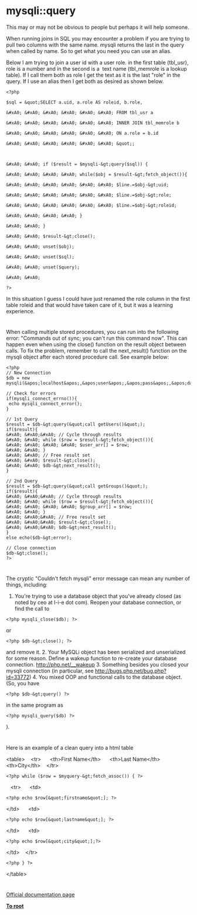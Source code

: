 # mysqli::query





This may or may not be obvious to people but perhaps it will help someone.



When running joins in SQL you may encounter a problem if you are trying to pull two columns with the same name. mysqli returns the last in the query when called by name. So to get what you need you can use an alias.



Below I am trying to join a user id with a user role. in the first table (tbl_usr), role is a number and in the second is a&#xA0; text name (tbl_memrole is a lookup table). If I call them both as role I get the text as it is the last &quot;role&quot; in the query. If I use an alias then I get both as desired as shown below.





```
<?php

$sql = &quot;SELECT a.uid, a.role AS roleid, b.role, 

&#xA0; &#xA0; &#xA0; &#xA0; &#xA0; &#xA0; FROM tbl_usr a

&#xA0; &#xA0; &#xA0; &#xA0; &#xA0; &#xA0; INNER JOIN tbl_memrole b

&#xA0; &#xA0; &#xA0; &#xA0; &#xA0; &#xA0; ON a.role = b.id

&#xA0; &#xA0; &#xA0; &#xA0; &#xA0; &#xA0; &quot;;



&#xA0; &#xA0; if ($result = $mysqli-&gt;query($sql)) {

&#xA0; &#xA0; &#xA0; &#xA0; while($obj = $result-&gt;fetch_object()){

&#xA0; &#xA0; &#xA0; &#xA0; &#xA0; &#xA0; $line.=$obj-&gt;uid;

&#xA0; &#xA0; &#xA0; &#xA0; &#xA0; &#xA0; $line.=$obj-&gt;role;

&#xA0; &#xA0; &#xA0; &#xA0; &#xA0; &#xA0; $line.=$obj-&gt;roleid;

&#xA0; &#xA0; &#xA0; &#xA0; }

&#xA0; &#xA0; }

&#xA0; &#xA0; $result-&gt;close();

&#xA0; &#xA0; unset($obj);

&#xA0; &#xA0; unset($sql);

&#xA0; &#xA0; unset($query);

&#xA0; &#xA0; 

?>
```


In this situation I guess I could have just renamed the role column in the first table roleid and that would have taken care of it, but it was a learning experience.

  

#



When calling multiple stored procedures, you can run into the following error: &quot;Commands out of sync; you can&apos;t run this command now&quot;.
This can happen even when using the close() function on the result object between calls. 
To fix the problem, remember to call the next_result() function on the mysqli object after each stored procedure call. See example below:



```
<?php
// New Connection
$db = new mysqli(&apos;localhost&apos;,&apos;user&apos;,&apos;pass&apos;,&apos;database&apos;);

// Check for errors
if(mysqli_connect_errno()){
 echo mysqli_connect_error();
}

// 1st Query
$result = $db-&gt;query(&quot;call getUsers()&quot;);
if($result){
&#xA0; &#xA0;&#xA0; // Cycle through results
&#xA0; &#xA0; while ($row = $result-&gt;fetch_object()){
&#xA0; &#xA0; &#xA0; &#xA0; $user_arr[] = $row;
&#xA0; &#xA0; }
&#xA0; &#xA0; // Free result set
&#xA0; &#xA0; $result-&gt;close();
&#xA0; &#xA0; $db-&gt;next_result();
}

// 2nd Query
$result = $db-&gt;query(&quot;call getGroups()&quot;);
if($result){
&#xA0; &#xA0;&#xA0; // Cycle through results
&#xA0; &#xA0; while ($row = $result-&gt;fetch_object()){
&#xA0; &#xA0; &#xA0; &#xA0; $group_arr[] = $row;
&#xA0; &#xA0; }
&#xA0; &#xA0;&#xA0; // Free result set
&#xA0; &#xA0;&#xA0; $result-&gt;close();
&#xA0; &#xA0;&#xA0; $db-&gt;next_result();
}
else echo($db-&gt;error);

// Close connection
$db-&gt;close();
?>
```



  

#



The cryptic &quot;Couldn&apos;t fetch mysqli&quot; error message can mean any number of things, including:

1. You&apos;re trying to use a database object that you&apos;ve already closed (as noted by ceo at l-i-e dot com). Reopen your database connection, or find the call to 

```
<?php mysqli_close($db); ?>
```
 or 

```
<?php $db-&gt;close(); ?>
```
 and remove it.
2. Your MySQLi object has been serialized and unserialized for some reason. Define a wakeup function to re-create your database connection. http://php.net/__wakeup 
3. Something besides you closed your mysqli connection (in particular, see http://bugs.php.net/bug.php?id=33772)
4. You mixed OOP and functional calls to the database object. (So, you have 

```
<?php $db-&gt;query() ?>
```
 in the same program as 

```
<?php mysqli_query($db) ?>
```
).

  

#



Here is an example of a clean query into a html table

&lt;table&gt;
&#xA0;&#xA0; &lt;tr&gt;
&#xA0; &#xA0;&#xA0; &lt;th&gt;First Name&lt;/th&gt;
&#xA0; &#xA0;&#xA0; &lt;th&gt;Last Name&lt;/th&gt;
&#xA0; &#xA0;&#xA0; &lt;th&gt;City&lt;/th&gt;
&#xA0;&#xA0; &lt;/tr&gt;
&#xA0;&#xA0; 

```
<?php while ($row = $myquery-&gt;fetch_assoc()) { ?>
```

&#xA0;&#xA0; &lt;tr&gt;
&#xA0; &#xA0;&#xA0; &lt;td&gt;

```
<?php echo $row[&quot;firstname&quot;]; ?>
```
&lt;/td&gt;
&#xA0; &#xA0;&#xA0; &lt;td&gt;

```
<?php echo $row[&quot;lastname&quot;]; ?>
```
&lt;/td&gt;
&#xA0; &#xA0;&#xA0; &lt;td&gt;

```
<?php echo $row[&quot;city&quot;];?>
```
&lt;/td&gt;
&#xA0;&#xA0; &lt;/tr&gt;
&#xA0;&#xA0; 

```
<?php } ?>
```

 &lt;/table&gt;

  

#

[Official documentation page](https://www.php.net/manual/en/mysqli.query.php)

**[To root](/README.md)**